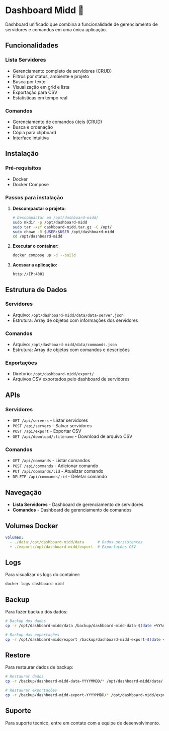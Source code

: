 # Dashboard Midd 🚀

Dashboard unificado que combina a funcionalidade de gerenciamento de servidores e comandos em uma única aplicação.

## Funcionalidades

### Lista Servidores
- Gerenciamento completo de servidores (CRUD)
- Filtros por status, ambiente e projeto
- Busca por texto
- Visualização em grid e lista
- Exportação para CSV
- Estatísticas em tempo real

### Comandos
- Gerenciamento de comandos úteis (CRUD)
- Busca e ordenação
- Cópia para clipboard
- Interface intuitiva

## Instalação

### Pré-requisitos
- Docker
- Docker Compose

### Passos para instalação

1. **Descompactar o projeto:**
   ```bash
   # Descompactar em /opt/dashboard-midd/
   sudo mkdir -p /opt/dashboard-midd
   sudo tar -xzf dashboard-midd.tar.gz -C /opt/
   sudo chown -R $USER:$USER /opt/dashboard-midd
   cd /opt/dashboard-midd
   ```

2. **Executar o container:**
   ```bash
   docker compose up -d --build
   ```

3. **Acessar a aplicação:**
   ```
   http://IP:4001
   ```

## Estrutura de Dados

### Servidores
- Arquivo: `/opt/dashboard-midd/data/data-server.json`
- Estrutura: Array de objetos com informações dos servidores

### Comandos
- Arquivo: `/opt/dashboard-midd/data/commands.json`
- Estrutura: Array de objetos com comandos e descrições

### Exportações
- Diretório: `/opt/dashboard-midd/export/`
- Arquivos CSV exportados pelo dashboard de servidores

## APIs

### Servidores
- `GET /api/servers` - Listar servidores
- `POST /api/servers` - Salvar servidores
- `POST /api/export` - Exportar CSV
- `GET /api/download/:filename` - Download de arquivo CSV

### Comandos
- `GET /api/commands` - Listar comandos
- `POST /api/commands` - Adicionar comando
- `PUT /api/commands/:id` - Atualizar comando
- `DELETE /api/commands/:id` - Deletar comando

## Navegação

- **Lista Servidores** - Dashboard de gerenciamento de servidores
- **Comandos** - Dashboard de gerenciamento de comandos

## Volumes Docker

```yaml
volumes:
  - ./data:/opt/dashboard-midd/data      # Dados persistentes
  - ./export:/opt/dashboard-midd/export  # Exportações CSV
```

## Logs

Para visualizar os logs do container:
```bash
docker logs dashboard-midd
```

## Backup

Para fazer backup dos dados:
```bash
# Backup dos dados
cp -r /opt/dashboard-midd/data /backup/dashboard-midd-data-$(date +%Y%m%d)

# Backup das exportações
cp -r /opt/dashboard-midd/export /backup/dashboard-midd-export-$(date +%Y%m%d)
```

## Restore

Para restaurar dados de backup:
```bash
# Restaurar dados
cp -r /backup/dashboard-midd-data-YYYYMMDD/* /opt/dashboard-midd/data/

# Restaurar exportações
cp -r /backup/dashboard-midd-export-YYYYMMDD/* /opt/dashboard-midd/export/
```

## Suporte

Para suporte técnico, entre em contato com a equipe de desenvolvimento. 